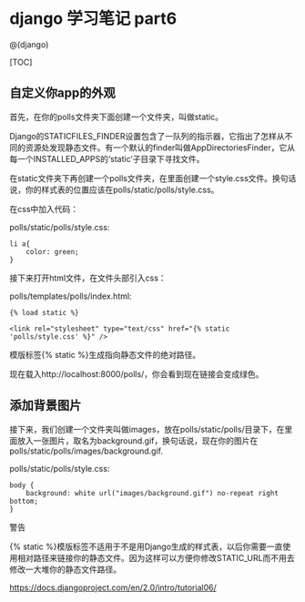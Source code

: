 # django 学习笔记 part6

@(django)


[TOC]

## 自定义你app的外观
首先，在你的polls文件夹下面创建一个文件夹，叫做static。

Django的STATICFILES_FINDER设置包含了一队列的指示器，它指出了怎样从不同的资源处发现静态文件。有一个默认的finder叫做AppDirectoriesFinder，它从每一个INSTALLED_APPS的‘static’子目录下寻找文件。

在static文件夹下再创建一个polls文件夹，在里面创建一个style.css文件。换句话说，你的样式表的位置应该在polls/static/polls/style.css。

在css中加入代码：

polls/static/polls/style.css:

```
li a{
    color: green;
}
```

接下来打开html文件，在文件头部引入css：

polls/templates/polls/index.html:

```
{% load static %}

<link rel="stylesheet" type="text/css" href="{% static 'polls/style.css' %}" />
```
模版标签{% static %}生成指向静态文件的绝对路径。

现在载入http://localhost:8000/polls/，你会看到现在链接会变成绿色。

## 添加背景图片

接下来，我们创建一个文件夹叫做images，放在polls/static/polls/目录下，在里面放入一张图片，取名为background.gif，换句话说，现在你的图片在polls/static/polls/images/background.gif.

polls/static/polls/style.css:

```
body {
    background: white url("images/background.gif") no-repeat right bottom;
}
```
警告

{% static %}模版标签不适用于不是用Django生成的样式表，以后你需要一直使用相对路径来链接你的静态文件。因为这样可以方便你修改STATIC_URL而不用去修改一大堆你的静态文件路径。

https://docs.djangoproject.com/en/2.0/intro/tutorial06/